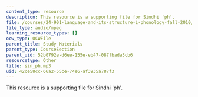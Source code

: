 ```yaml
---
content_type: resource
description: This resource is a supporting file for Sindhi 'ph'.
file: /courses/24-901-language-and-its-structure-i-phonology-fall-2010/42ce58cc66a255ce74e6af3935a787f3_sin_ph.mp3
file_type: audio/mpeg
learning_resource_types: []
ocw_type: OCWFile
parent_title: Study Materials
parent_type: CourseSection
parent_uid: 52b0792e-d6ee-155e-eb47-087fbada3cb6
resourcetype: Other
title: sin_ph.mp3
uid: 42ce58cc-66a2-55ce-74e6-af3935a787f3
---
```

This resource is a supporting file for Sindhi 'ph'.